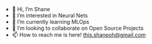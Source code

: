 - 👋 Hi, I’m Shane
- 👀 I’m interested in Neural Nets
- 🌱 I’m currently learning MLOps
- 💞️ I’m looking to collaborate on Open Source Projects
- 📫 How to reach me is here! this.shaneoh@gmail.com

<!---
ohshane/ohshane is a ✨ special ✨ repository because its `README.md` (this file) appears on your GitHub profile.
You can click the Preview link to take a look at your changes.
--->
